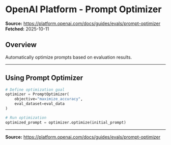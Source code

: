 # OpenAI Platform - Prompt Optimizer

**Source:** https://platform.openai.com/docs/guides/evals/prompt-optimizer
**Fetched:** 2025-10-11

## Overview

Automatically optimize prompts based on evaluation results.

---

## Using Prompt Optimizer

```python
# Define optimization goal
optimizer = PromptOptimizer(
    objective="maximize_accuracy",
    eval_dataset=eval_data
)

# Run optimization
optimized_prompt = optimizer.optimize(initial_prompt)
```

---

**Source:** https://platform.openai.com/docs/guides/evals/prompt-optimizer
